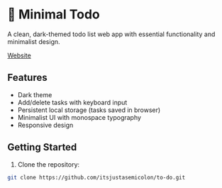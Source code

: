 # 📝 Minimal Todo

A clean, dark-themed todo list web app with essential functionality and minimalist design.

[Website](https://semicoltodo.netlify.app/) 

## Features

- Dark theme
- Add/delete tasks with keyboard input
- Persistent local storage (tasks saved in browser)
- Minimalist UI with monospace typography
- Responsive design

## Getting Started

1. Clone the repository:
```bash
git clone https://github.com/itsjustasemicolon/to-do.git
